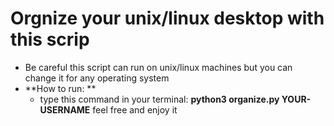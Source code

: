 # Orgnize your unix/linux desktop with this scrip
- Be careful this script can run on unix/linux machines but you can change it for any operating system
- **How to run: **
	- type this command in your terminal: **python3 organize.py YOUR-USERNAME**
feel free and enjoy it
